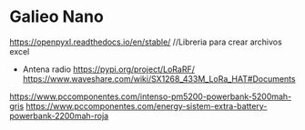 # Galieo Nano
https://openpyxl.readthedocs.io/en/stable/    //Libreria para crear archivos excel


- Antena radio
https://pypi.org/project/LoRaRF/
https://www.waveshare.com/wiki/SX1268_433M_LoRa_HAT#Documents


https://www.pccomponentes.com/intenso-pm5200-powerbank-5200mah-gris
https://www.pccomponentes.com/energy-sistem-extra-battery-powerbank-2200mah-roja